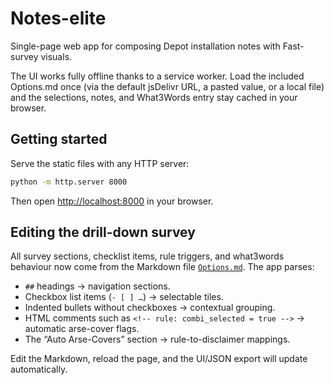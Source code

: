 # Notes-elite

Single-page web app for composing Depot installation notes with Fast-survey visuals.

The UI works fully offline thanks to a service worker. Load the included Options.md once (via the default jsDelivr URL, a pasted value, or a local file) and the selections, notes, and What3Words entry stay cached in your browser.

## Getting started

Serve the static files with any HTTP server:

```bash
python -m http.server 8000
```

Then open <http://localhost:8000> in your browser.

## Editing the drill-down survey

All survey sections, checklist items, rule triggers, and what3words behaviour now come from the Markdown file [`Options.md`](./Options.md). The app parses:

* `##` headings → navigation sections.
* Checkbox list items (`- [ ] …`) → selectable tiles.
* Indented bullets without checkboxes → contextual grouping.
* HTML comments such as `<!-- rule: combi_selected = true -->` → automatic arse-cover flags.
* The “Auto Arse-Covers” section → rule-to-disclaimer mappings.

Edit the Markdown, reload the page, and the UI/JSON export will update automatically.
